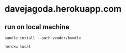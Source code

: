 davejagoda.herokuapp.com
========================

run on local machine
--------------------

`bundle install --path vendor/bundle`

`heroku local`
